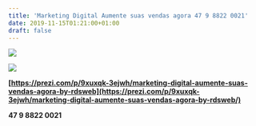 ```yaml
---
title: 'Marketing Digital Aumente suas vendas agora 47 9 8822 0021'
date: 2019-11-15T01:21:00+01:00
draft: false
---
```


  

[![](https://1.bp.blogspot.com/-nJW6ma3YKb0/WEFcmFyhsJI/AAAAAAAAAvE/FcYji-vFw_oEAkzbszPlK1Fluo223S22gCPcBGAYYCw/s320/OSINT-RDSWEB.jpg)](https://1.bp.blogspot.com/-nJW6ma3YKb0/WEFcmFyhsJI/AAAAAAAAAvE/FcYji-vFw_oEAkzbszPlK1Fluo223S22gCPcBGAYYCw/s1600/OSINT-RDSWEB.jpg)

  

[![](https://1.bp.blogspot.com/-Ruvw1optnuo/WFSpM3zyfDI/AAAAAAAAA1o/EhiK2Q4Fowk9HltMO7pvfFj6NS1rq28AgCPcBGAYYCw/s1600/social-media-services-300x255.png)](https://1.bp.blogspot.com/-Ruvw1optnuo/WFSpM3zyfDI/AAAAAAAAA1o/EhiK2Q4Fowk9HltMO7pvfFj6NS1rq28AgCPcBGAYYCw/s1600/social-media-services-300x255.png)

**[https://prezi.com/p/9xuxqk-3ejwh/marketing-digital-aumente-suas-vendas-agora-by-rdsweb](https://prezi.com/p/9xuxqk-3ejwh/marketing-digital-aumente-suas-vendas-agora-by-rdsweb/)**

**47 9 8822 0021**